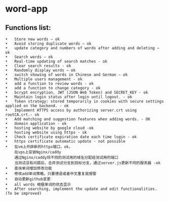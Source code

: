# word-app

## Functions list:

	•	Store new words – ok
	•	Avoid storing duplicate words – ok
	•	update category and numbers of words after adding and deleting – ok
	•	Search words – ok
	•	Real-time updating of search matches - ok
	•	Clear search results - ok
	•	Randomly display words – ok
	•	switch showing of words in Chinese and German – ok
	•	Multiple users management - ok
	•	add a function to review words - ok
	•	add a function to change category - ok
	•	bcrypt encryption, JWT (JSON Web Token) and SECRET_KEY - ok
	•	Maintain login status after login until logout. - ok
	•	Token strategy: stored temporarily in cookies with secure settings applied on the backend. - ok
	•	Implement HTTPS access by authorizing server.crt using rootCA.crt.- ok
	•	Add matching and suggestion features when adding words. - OK
	•	domain application - ok
	•	hosting website by google cloud -ok
	•	hosting website using https - ok
	•	Check certificate expiration date each time login - ok
	•	https certificate automatic update - not possible
	•	在vm上开辟新的https端口，ok， 
		在vps上安装Nginx/caddy
		通过Nginx/caddy将不同的测试用的域名分配给测试用的端口
		当测试没有问题后，合并测试分支到目标分支，通过server.js更新不同的服务器 -ok
	•	查询单词增加修改功能
	•	修改add单词策略，只要德语或者中文重复就报警
	•	自动更新github变更
	•	all words 根据单词的状态显示
	•	After searching, implement the update and edit functionalities. (To be improved)







 